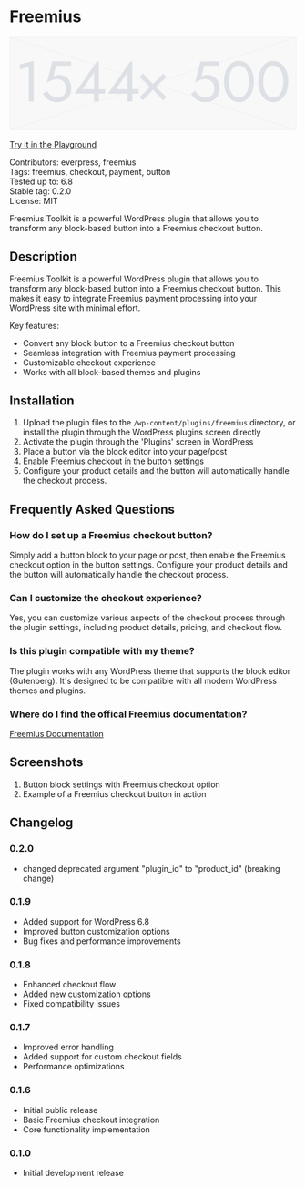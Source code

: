# Freemius

![Freemius](https://github.com/Freemius/freemius-wp-plugin/blob/main/.wordpress-org/banner.jpg)

[Try it in the Playground](https://playground.wordpress.net/?blueprint-url=https://raw.githubusercontent.com/Freemius/freemius-wp-plugin/refs/heads/main/.wordpress-org/blueprints/blueprint.json)

Contributors:      everpress, freemius  
Tags:              freemius, checkout, payment, button  
Tested up to:      6.8  
Stable tag:        0.2.0  
License:           MIT  

Freemius Toolkit is a powerful WordPress plugin that allows you to transform any block-based button into a Freemius checkout button.

## Description

Freemius Toolkit is a powerful WordPress plugin that allows you to transform any block-based button into a Freemius checkout button. This makes it easy to integrate Freemius payment processing into your WordPress site with minimal effort.

Key features:

- Convert any block button to a Freemius checkout button
- Seamless integration with Freemius payment processing
- Customizable checkout experience
- Works with all block-based themes and plugins

## Installation

1. Upload the plugin files to the `/wp-content/plugins/freemius` directory, or install the plugin through the WordPress plugins screen directly
2. Activate the plugin through the 'Plugins' screen in WordPress
3. Place a button via the block editor into your page/post
4. Enable Freemius checkout in the button settings
5. Configure your product details and the button will automatically handle the checkout process.

## Frequently Asked Questions

### How do I set up a Freemius checkout button?

Simply add a button block to your page or post, then enable the Freemius checkout option in the button settings. Configure your product details and the button will automatically handle the checkout process.

### Can I customize the checkout experience?

Yes, you can customize various aspects of the checkout process through the plugin settings, including product details, pricing, and checkout flow.

### Is this plugin compatible with my theme?

The plugin works with any WordPress theme that supports the block editor (Gutenberg). It's designed to be compatible with all modern WordPress themes and plugins.

### Where do I find the offical Freemius documentation?

[Freemius Documentation](https://freemius.com/help/documentation/)

## Screenshots

1. Button block settings with Freemius checkout option
2. Example of a Freemius checkout button in action

## Changelog

### 0.2.0

- changed deprecated argument "plugin_id" to "product_id" (breaking change)

### 0.1.9

- Added support for WordPress 6.8
- Improved button customization options
- Bug fixes and performance improvements

### 0.1.8

- Enhanced checkout flow
- Added new customization options
- Fixed compatibility issues

### 0.1.7

- Improved error handling
- Added support for custom checkout fields
- Performance optimizations

### 0.1.6

- Initial public release
- Basic Freemius checkout integration
- Core functionality implementation

### 0.1.0

- Initial development release

